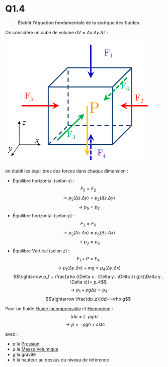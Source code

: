 # Q1.4
> **Établir l’équation fondamentale de la statique des fluides.**

On considère un cube de volume $dV = \Delta x . \Delta y . \Delta z$ :

![](attachments/Pasted%20image%2020230518094212.png)

on établi les équilibres des forces dans chaque dimension :
- Équilibre horizontal (selon $x$) :
	$$F_5 = F_2$$
	$$\rightarrow p_5 (\Delta z . \Delta y) = p_2 (\Delta z . \Delta y)$$
	$$\rightarrow p_5 = p_2$$
- Équilibre horizontal (selon $y$) :
	$$F_3 = F_6$$
	$$\rightarrow p_3 (\Delta z . \Delta x) = p_6 (\Delta z . \Delta x)$$
	$$\rightarrow p_3 = p_6$$
- Équilibre Vertical (selon $z$) :
	$$F_1 + P = F_4$$
	$$\rightarrow p_1 (\Delta y . \Delta x) + mg= p_4 (\Delta y . \Delta x)$$
	$$\rightarrow p_1  + \frac{\rho (\Delta x . \Delta y . \Delta z) g}{(\Delta y . \Delta x)}= p_4$$
	$$\rightarrow p_1  + \rho g \Delta z= p_4$$
	$$\rightarrow \frac{dp_z}{dz}=-\rho g$$

Pour un fluide [Fluide Incompressible](../Notion/Fluide%20Incompressible.md) et [Homogène](../Notion/Fluide%20Homogène.md) :
$$\int{dp} = \int{-\rho g dz}$$
$$\rightarrow p=-\rho g h + cste$$

avec :
- $p$ la [Pression](../Notion/Pression.md)
- $\rho$ la [Masse Volumique](../Notion/Masse%20Volumique.md)
- $g$ la gravité
- $h$ la hauteur au dessus du niveau de référence 